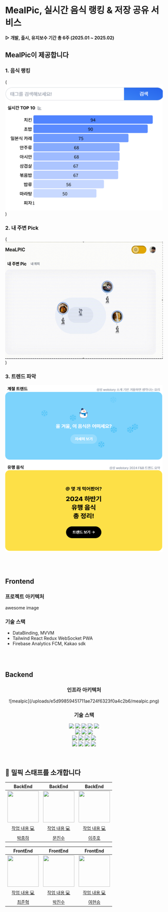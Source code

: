 # MealPic, 실시간 음식 랭킹 & 저장 공유 서비스

**▷ 개발, 출시, 유지보수 기간 총 6주 (2025.01 ~ 2025.02) </br>**

## MealPic이 제공합니다

### 1. 음식 랭킹

(![alt text](image-1.png))

### 2. 내 주변 Pick

(![alt text](image-2.png))

### 3. 트렌드 파악

![트렌드](image-3.png)

<br/>
<br/>

## Frontend

### 프로젝트 아키텍처

awesome image

### 기술 스택

- DataBinding, MVVM
- Tailwind React Redux WebSocket PWA
- Firebase Analytics FCM, Kakao sdk

<br/>
<br/>

## Backend

<div align="center">
  <h3> 인프라 아키텍처 </h3>
  ![mealpic](/uploads/e5d99859451711ae724f6323f0a4c2b6/mealpic.png)
</div>

<div align="center">
  <h3> 기술 스택 </h3>
  <img src="https://img.shields.io/badge/Java17-000000?style=flat-square&logo=java&color=F40D12">
  <img src="https://img.shields.io/badge/Spring_Boot_3-0?style=flat-square&logo=spring-boot&logoColor=white&color=%236DB33F">
  <img src="https://img.shields.io/badge/MySQL_8-0?style=flat-square&logo=mysql&logoColor=white&color=4479A1">
  <img src="https://img.shields.io/badge/Nginx-0?style=flat-square&logo=nginx&logoColor=white&color=009639">
  <img src="https://img.shields.io/badge/Hibernate-0?style=flat-square&logo=hibernate&logoColor=white&color=%2359666C">
  <br/>
  <img src="https://img.shields.io/badge/Amazon_EC2-0?style=flat-square&logo=amazon-ec2&logoColor=white&color=%23FF9900">
  <img src="https://img.shields.io/badge/Apache_Kafka-231F20?style=flat-square&logo=apache-kafka&logoColor=white">
  <img src="https://img.shields.io/badge/Redis-DC382D?style=flat-square&logo=redis&logoColor=white">
  <br/>
  <img src="https://img.shields.io/badge/OAuth2-0?style=flat-square&logo=oauth2&logoColor=white&color=%23000000">
  <img src="https://img.shields.io/badge/Gradle-0?style=flat-square&logo=gradle&logoColor=white&color=%2302303A">
  <img src="https://img.shields.io/badge/JUnit5-0?style=JUnit5-square&logo=junit5&logoColor=white&color=%2325A162">
  <img src="https://img.shields.io/badge/Jenkins-0?style=flat-square&logo=Jenkins&logoColor=white&color=%23D24939">
  <br/>
  <img src="https://img.shields.io/badge/GitLab-FC6D26?style=flat-square&logo=gitlab&logoColor=white">
  <img src="https://img.shields.io/badge/Jira-0052CC?style=flat-square&logo=jira&logoColor=white">
  <img src="https://img.shields.io/badge/REST_Docs-6DB33F?style=flat-square&logo=spring&logoColor=white">
  <img src="https://img.shields.io/badge/Docker-2496ED?style=flat-square&logo=docker&logoColor=white">
</div>
<br/>
<br/>

## 🎉 밀픽 스태프를 소개합니다

|                                                                     BackEnd                                                                      |                                                                     BackEnd                                                                      |                                                                     BackEnd                                                                      |
| :----------------------------------------------------------------------------------------------------------------------------------------------: | :----------------------------------------------------------------------------------------------------------------------------------------------: | :----------------------------------------------------------------------------------------------------------------------------------------------: |
|                            <img src="https://avatars.githubusercontent.com/u/130902228?v=4" width="100" height="100">                            |                            <img src="https://avatars.githubusercontent.com/u/102043957?v=4" width="100" height="100">                            |                            <img src="https://avatars.githubusercontent.com/u/139448668?v=4" width="100" height="100">                            |
| <a href="https://lab.ssafy.com/s12-webmobile1-sub1/S12P11A803/-/commits/dev-BE?author=%EB%B0%95%EC%A2%85%ED%95%98" title="Code">작업 내용 💻</a> | <a href="https://lab.ssafy.com/s12-webmobile1-sub1/S12P11A803/-/commits/dev-BE?author=%EB%AC%B8%EC%A7%84%EC%88%98" title="Code">작업 내용 💻</a> | <a href="https://lab.ssafy.com/s12-webmobile1-sub1/S12P11A803/-/commits/dev-BE?author=%EC%9D%B4%EC%A3%BC%ED%98%B8" title="Code">작업 내용 💻</a> |
|                                                       [박종하](https://github.com/freeftr)                                                       |                                                      [문진수](https://github.com/jinsu868)                                                       |                                                       [이주호](https://github.com/lsc713)                                                        |

|                                                                     FrontEnd                                                                     |                                                                     FrontEnd                                                                     |                                                                     FrontEnd                                                                     |
| :----------------------------------------------------------------------------------------------------------------------------------------------: | :----------------------------------------------------------------------------------------------------------------------------------------------: | :----------------------------------------------------------------------------------------------------------------------------------------------: |
|                            <img src="https://avatars.githubusercontent.com/u/110987711?v=4" width="100" height="100">                            |                            <img src="https://avatars.githubusercontent.com/u/175118763?v=4" width="100" height="100">                            |                            <img src="https://avatars.githubusercontent.com/u/81206228?v=4" width="100" height="100">                             |
| <a href="https://lab.ssafy.com/s12-webmobile1-sub1/S12P11A803/-/commits/dev-FE?author=%EC%B5%9C%EC%A4%80%ED%98%81" title="Code">작업 내용 💻</a> | <a href="https://lab.ssafy.com/s12-webmobile1-sub1/S12P11A803/-/commits/dev-FE?author=%EB%B0%95%EC%A7%84%EC%88%98" title="Code">작업 내용 💻</a> | <a href="https://lab.ssafy.com/s12-webmobile1-sub1/S12P11A803/-/commits/dev-FE?author=%EC%97%AC%ED%98%84%EC%8A%B9" title="Code">작업 내용 💻</a> |
|                                                     [최준혁](https://github.com/raonrabbit)                                                      |                                                       [박진수](https://github.com/Jim-bu)                                                        |                                                      [여현승](https://github.com/hyvnsevng)                                                      |
